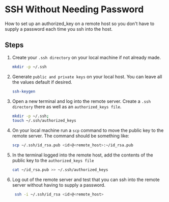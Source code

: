 # SSH Without Needing Password

How to set up an authorized_key on a remote host so you don't have to supply a password each time you ssh into the host.

## Steps

1. Create your `.ssh directory` on your local machine if not already made.

    ```sh
    mkdir -p ~/.ssh
    ```

2. Generate `public and private keys` on your local host. You can leave all the values default if desired.

    ```sh
    ssh-keygen
    ```

3. Open a new terminal and log into the remote server. Create a `.ssh directory` there as well as an `authorized_keys file`.

    ```sh
    mkdir -p ~/.ssh;
    touch ~/.ssh/authorized_keys
    ```

4. On your local machine run a `scp` command to move the public key to the remote server. The command should be something like:

    ```sh
    scp ~/.ssh/id_rsa.pub <id>@<remote_host>:~/id_rsa.pub
    ```

5. In the terminal logged into the remote host, add the contents of the public key to the `authorized_keys file`

    ```sh
    cat ~/id_rsa.pub >> ~/.ssh/authorized_keys
    ```

6. Log out of the remote server and test that you can ssh into the remote server without having to supply a password.

    ```sh
     ssh -i ~/.ssh/id_rsa <id>@<remote_host>
     ```